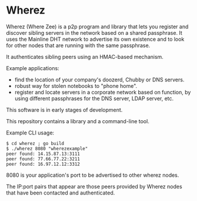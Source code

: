 Wherez
======
Wherez (Where Zee) is a p2p program and library that lets you register
and discover sibling servers in the network based on a shared 
passphrase. It uses the Mainline DHT network to advertise its own 
existence and to look for other nodes that are running with the same 
passphrase.

It authenticates sibling peers using an HMAC-based mechanism.

Example applications:

- find the location of your company's doozerd, Chubby or DNS servers.
- robust way for stolen notebooks to "phone home".
- register and locate servers in a corporate network based on
function, by using different passphrases for the DNS server, LDAP
server, etc.

This software is in early stages of development.

This repository contains a library and a command-line tool.

Example CLI usage:

    $ cd wherez ; go build
    $ ./wherez 8080 "wherezexample"
    peer found: 14.15.87.13:3111
    peer found: 77.66.77.22:3211
    peer found: 16.97.12.12:3312

8080 is your application's port to be advertised to other wherez nodes.

The IP:port pairs that appear are those peers provided by Wherez nodes that have been contacted and authenticated.
